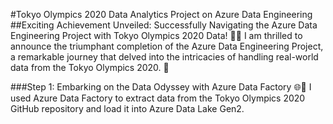 #Tokyo Olympics 2020 Data Analytics Project on Azure Data Engineering
##Exciting Achievement Unveiled: Successfully Navigating the Azure Data Engineering Project with Tokyo Olympics 2020 Data! 🏅🚀
I am thrilled to announce the triumphant completion of the Azure Data Engineering Project, a remarkable journey that delved into the intricacies of handling real-world data from the Tokyo Olympics 2020. 🎉

###Step 1: Embarking on the Data Odyssey with Azure Data Factory 🌐🚀
I used Azure Data Factory to extract data from the Tokyo Olympics 2020 GitHub repository and load it into Azure Data Lake Gen2.
